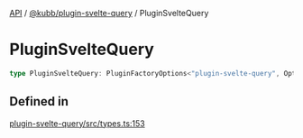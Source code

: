 [API](../../../packages.md) / [@kubb/plugin-svelte-query](../index.md) / PluginSvelteQuery

# PluginSvelteQuery

```ts
type PluginSvelteQuery: PluginFactoryOptions<"plugin-svelte-query", Options, ResolvedOptions, never, ResolvePathOptions>;
```

## Defined in

[plugin-svelte-query/src/types.ts:153](https://github.com/kubb-project/kubb/blob/7f30045af96d8c89b6cda0a30f7535f095a0cb45/packages/plugin-svelte-query/src/types.ts#L153)

